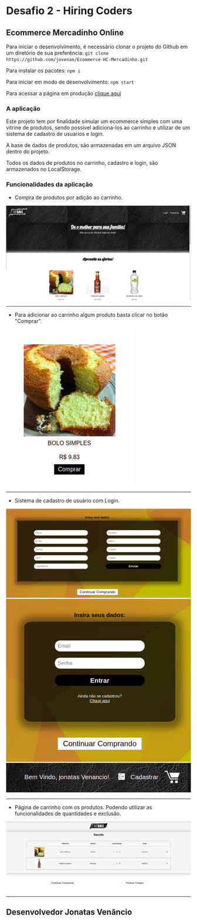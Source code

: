 # Desafio 2 - Hiring Coders
## Ecommerce Mercadinho Online

Para iniciar o desenvolvimento, é necessário clonar o projeto do Github em um diretório de sua preferência: 
`git clone https://github.com/jovenan/Ecommerce-HC-Mercadinho.git`

Para instalar os pacotes:
`npm i`

Para iniciar em modo de desenvolvimento:
`npm start`

Para acessar a página em produção [clique aqui](https://ecommerce-hc-mercadinho.netlify.app/)

### A aplicação

Este projeto tem por finalidade simular um ecommerce simples com uma vitrine de produtos, sendo possivel adiciona-los ao carrinho e utilizar de um sistema de cadastro de usuarios e login. 

A base de dados de produtos, são armazenadas em um arquivo JSON dentro do projeto.

Todos os dados de produtos no carrinho, cadastro e login, são armazenados no LocalStorage.

### Funcionalidades da aplicação

- Compra de produtos por adição ao carrinho.

<img src="public/image/Home.png" alt="Imagem da Home">

<hr>

- Para adicionar ao carrinho algum produto basta clicar no botão "Comprar".

<img src="public/image/produto.png" alt="Produto">

<hr>

- Sistema de cadastro de usuário com Login.

<img src="public/image/cadastro.png" alt="Cadastro">

<img src="public/image/Login.png" alt="Login">

<img src="public/image/usuario_logado.png" alt="Usuario logado">

<hr>

- Página de carrinho com os produtos. Podendo utilizar as funcionalidades de quantidades e exclusão.

<img src="public/image/Carrinho.png" alt="Carrinho">

<hr>

## Desenvolvedor Jonatas Venâncio
